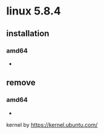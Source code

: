 # linux 5.8.4
 
## installation
### amd64
 
- 
 
## remove
 
### amd64
 
- 
 
 
 
kernel by https://kernel.ubuntu.com/
